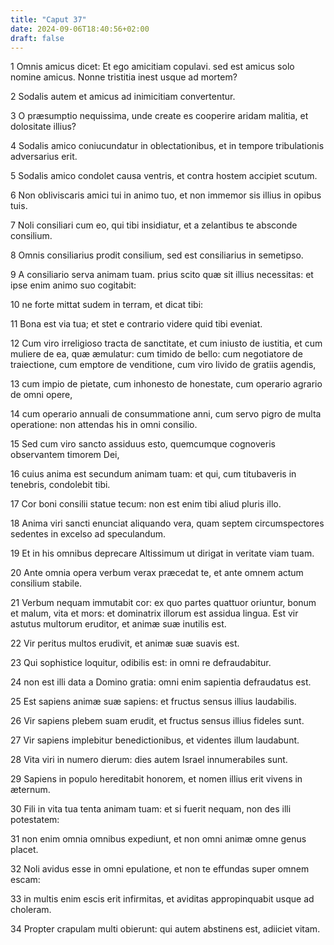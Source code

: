 ```yaml
---
title: "Caput 37"
date: 2024-09-06T18:40:56+02:00
draft: false
---
```




1 Omnis amicus dicet: Et ego amicitiam copulavi. sed est amicus solo nomine amicus. Nonne tristitia inest usque ad mortem?

2 Sodalis autem et amicus ad inimicitiam convertentur.

3 O præsumptio nequissima, unde create es cooperire aridam malitia, et dolositate illius?

4 Sodalis amico coniucundatur in oblectationibus, et in tempore tribulationis adversarius erit.

5 Sodalis amico condolet causa ventris, et contra hostem accipiet scutum.

6 Non obliviscaris amici tui in animo tuo, et non immemor sis illius in opibus tuis.

7 Noli consiliari cum eo, qui tibi insidiatur, et a zelantibus te absconde consilium.

8 Omnis consiliarius prodit consilium, sed est consiliarius in semetipso.

9 A consiliario serva animam tuam. prius scito quæ sit illius necessitas: et ipse enim animo suo cogitabit:

10 ne forte mittat sudem in terram, et dicat tibi:

11 Bona est via tua; et stet e contrario videre quid tibi eveniat.

12 Cum viro irreligioso tracta de sanctitate, et cum iniusto de iustitia, et cum muliere de ea, quæ æmulatur: cum timido de bello: cum negotiatore de traiectione, cum emptore de venditione, cum viro livido de gratiis agendis,

13 cum impio de pietate, cum inhonesto de honestate, cum operario agrario de omni opere,

14 cum operario annuali de consummatione anni, cum servo pigro de multa operatione: non attendas his in omni consilio.

15 Sed cum viro sancto assiduus esto, quemcumque cognoveris observantem timorem Dei,

16 cuius anima est secundum animam tuam: et qui, cum titubaveris in tenebris, condolebit tibi.

17 Cor boni consilii statue tecum: non est enim tibi aliud pluris illo.

18 Anima viri sancti enunciat aliquando vera, quam septem circumspectores sedentes in excelso ad speculandum.

19 Et in his omnibus deprecare Altissimum ut dirigat in veritate viam tuam.

20 Ante omnia opera verbum verax præcedat te, et ante omnem actum consilium stabile.

21 Verbum nequam immutabit cor: ex quo partes quattuor oriuntur, bonum et malum, vita et mors: et dominatrix illorum est assidua lingua. Est vir astutus multorum eruditor, et animæ suæ inutilis est.

22 Vir peritus multos erudivit, et animæ suæ suavis est.

23 Qui sophistice loquitur, odibilis est: in omni re defraudabitur.

24 non est illi data a Domino gratia: omni enim sapientia defraudatus est.

25 Est sapiens animæ suæ sapiens: et fructus sensus illius laudabilis.

26 Vir sapiens plebem suam erudit, et fructus sensus illius fideles sunt.

27 Vir sapiens implebitur benedictionibus, et videntes illum laudabunt.

28 Vita viri in numero dierum: dies autem Israel innumerabiles sunt.

29 Sapiens in populo hereditabit honorem, et nomen illius erit vivens in æternum.

30 Fili in vita tua tenta animam tuam: et si fuerit nequam, non des illi potestatem:

31 non enim omnia omnibus expediunt, et non omni animæ omne genus placet.

32 Noli avidus esse in omni epulatione, et non te effundas super omnem escam:

33 in multis enim escis erit infirmitas, et aviditas appropinquabit usque ad choleram.

34 Propter crapulam multi obierunt: qui autem abstinens est, adiiciet vitam.

